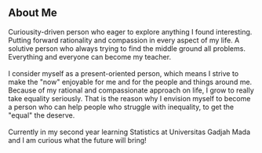 ## About Me

Curiousity-driven person who eager to explore anything I found interesting. Putting forward rationality and compassion in every aspect of my life. A solutive person who always trying to find the middle ground all problems. Everything and everyone can become my teacher.
<br><br>
I consider myself as a present-oriented person, which means I strive to make the "now" enjoyable for me and for the people and things around me. Because of my rational and compassionate approach on life, I grow to really take equality seriously. That is the reason why I envision myself to become a person who can help people who struggle with inequality, to get the "equal" the deserve.
<br><br>
Currently in my second year learning Statistics at Universitas Gadjah Mada and I am curious what the future will bring!
